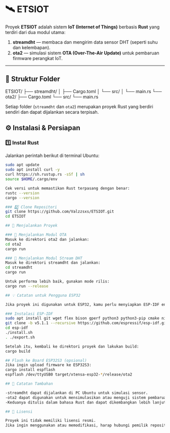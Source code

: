 # 🛰️ ETSIOT

Proyek **ETSIOT** adalah sistem **IoT (Internet of Things)** berbasis **Rust** yang terdiri dari dua modul utama:

1. **streamdht** — membaca dan mengirim data sensor DHT (seperti suhu dan kelembapan).  
2. **ota2** — simulasi sistem **OTA (Over-The-Air Update)** untuk pembaruan firmware perangkat IoT.

---

## 📂 Struktur Folder
ETSIOT/
├── streamdht/
│ ├── Cargo.toml
│ └── src/
│ └── main.rs
└── ota2/
├── Cargo.toml
└── src/
└── main.rs

Setiap folder (`streamdht` dan `ota2`) merupakan proyek Rust yang berdiri sendiri dan dapat dijalankan secara terpisah.

## ⚙️ Instalasi & Persiapan

### 1️⃣ Instal Rust
Jalankan perintah berikut di terminal Ubuntu:

```bash
sudo apt update
sudo apt install curl -y
curl https://sh.rustup.rs -sSf | sh
source $HOME/.cargo/env

Cek versi untuk memastikan Rust terpasang dengan benar:
rustc --version
cargo --version

### 2️⃣ Clone Repositori
git clone https://github.com/Valzzsxs/ETSIOT.git
cd ETSIOT

## 🚀 Menjalankan Proyek

### 🔹 Menjalankan Modul OTA
Masuk ke direktori ota2 dan jalankan:
cd ota2
cargo run

### 🔹 Menjalankan Modul Stream DHT
Masuk ke direktori streamdht dan jalankan:
cd streamdht
cargo run

Untuk performa lebih baik, gunakan mode rilis:
cargo run --release

## 💡 Catatan untuk Pengguna ESP32

Jika proyek ini digunakan untuk ESP32, kamu perlu menyiapkan ESP-IDF environment terlebih dahulu.

### Instalasi ESP-IDF
sudo apt install git wget flex bison gperf python3 python3-pip cmake ninja-build ccache libffi-dev libssl-dev dfu-util libusb-1.0-0
git clone -b v5.1.1 --recursive https://github.com/espressif/esp-idf.git
cd esp-idf
./install.sh
. ./export.sh

Setelah itu, kembali ke direktori proyek dan lakukan build:
cargo build

## Flash ke Board ESP32S3 (opsional)
Jika ingin upload firmware ke ESP32S3:
cargo install espflash
espflash /dev/ttyUSB0 target/xtensa-esp32-*/release/ota2

## 🧩 Catatan Tambahan

-streamdht dapat dijalankan di PC Ubuntu untuk simulasi sensor.
-ota2 dapat digunakan untuk mensimulasikan atau menguji sistem pembaruan OTA.
-Keduanya ditulis dalam bahasa Rust dan dapat dikembangkan lebih lanjut untuk sistem IoT nyata berbasis ESP32.

## 📜 Lisensi

Proyek ini tidak memiliki lisensi resmi.
Jika ingin menggunakan atau memodifikasi, harap hubungi pemilik repositori (Rival & Ali).
